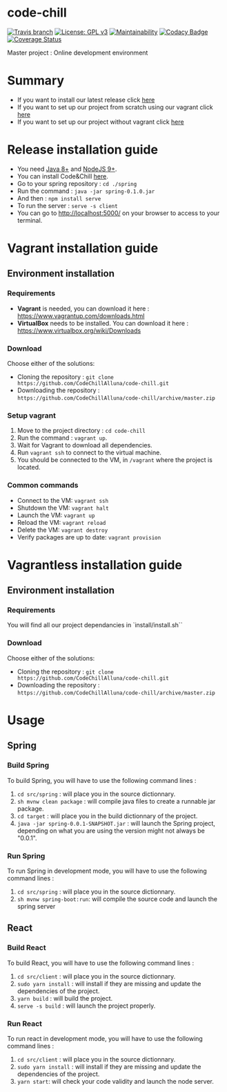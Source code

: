 # code-chill

[![Travis branch](https://img.shields.io/travis/CodeChillAlluna/code-chill/master.svg?style=flat-square)](https://travis-ci.org/CodeChillAlluna/code-chill)
[![License: GPL v3](https://img.shields.io/badge/License-GPL%20v3-blue.svg)](https://github.com/CodeChillAlluna/code-chill/blob/master/LICENSE)
[![Maintainability](https://api.codeclimate.com/v1/badges/b61e96a6f14db189b5b1/maintainability)](https://codeclimate.com/github/CodeChillAlluna/code-chill/maintainability)
[![Codacy Badge](https://api.codacy.com/project/badge/Grade/3373b12b915d4be68943182e1c2ff979)](https://www.codacy.com/app/Lulu300/code-chill?utm_source=github.com&amp;utm_medium=referral&amp;utm_content=CodeChillAlluna/code-chill&amp;utm_campaign=Badge_Grade)
[![Coverage Status](https://coveralls.io/repos/github/CodeChillAlluna/code-chill/badge.svg?branch=master)](https://coveralls.io/github/CodeChillAlluna/code-chill?branch=master)

Master project : Online development environment
# Summary
* If you want to install our latest release click [here](#release-installation-guide)
* If you want  to set up our project from scratch using our vagrant click [here](#vagrant-installation-guide)
* If you want to set up our project without vagrant click [here](#vagrantless-installation-guide) 
# Release installation guide
* You need <a href="http://www.oracle.com/technetwork/java/javase/downloads/jre8-downloads-2133155.html">Java 8+</a> and <a href="https://nodejs.org/en/">NodeJS 9+</a>.
* You can install Code&Chill <a href="https://github.com/CodeChillAlluna/code-chill/releases">here</a>.
* Go to your spring repository : `cd ./spring`
* Run the command : `java -jar spring-0.1.0.jar`
* And then : `npm install serve`
* To run the server : `serve -s client` 
* You can go to <a href="http://localhost:5000/">http://localhost:5000/</a> on your browser to access to your terminal.

# Vagrant installation guide
## Environment installation
### Requirements
* **Vagrant** is needed, you can download it here : 
https://www.vagrantup.com/downloads.html
* **VirtualBox** needs to be installed. You can download it here : https://www.virtualbox.org/wiki/Downloads
### Download
Choose either of the solutions:
- Cloning the repository : `git clone https://github.com/CodeChillAlluna/code-chill.git`
- Downloading the repository : `https://github.com/CodeChillAlluna/code-chill/archive/master.zip`

### Setup vagrant
1. Move to the project directory : `cd code-chill`
2. Run the command : `vagrant up`.
2. Wait for Vagrant to download all dependencies.
3. Run `vagrant ssh` to connect to the virtual machine.
4. You should be connected to the VM, in `/vagrant` where the project is located.
### Common commands
- Connect to the VM: `vagrant ssh`
- Shutdown the VM: `vagrant halt`
- Launch the VM: `vagrant up`
- Reload the VM: `vagrant reload`
- Delete the VM: `vagrant destroy`
- Verify packages are up to date: `vagrant provision`
# Vagrantless installation guide
## Environment installation
### Requirements
You will find all our project dependancies in `install/install.sh``
### Download
Choose either of the solutions:
- Cloning the repository : `git clone https://github.com/CodeChillAlluna/code-chill.git`
- Downloading the repository : `https://github.com/CodeChillAlluna/code-chill/archive/master.zip`

# Usage
## Spring
### Build Spring
To build Spring, you will have to use the following command lines : 

1. `cd src/spring` : will place you in the source dictionnary.
2. `sh mvnw clean package` : will compile java files to create a runnable jar package.
3. `cd target` : will place you in the build dictionnary of the project.
4. `java -jar spring-0.0.1-SNAPSHOT.jar` : will launch the Spring project, depending on what you are using the version might not always be "0.0.1".
### Run Spring
To run Spring in development mode, you will have to use the following command lines : 
1. `cd src/spring` : will place you in the source dictionnary.
2. `sh mvnw spring-boot:run`: will compile the source code and launch the spring server

##  React
### Build React
To build React, you will have to use the following command lines : 
1. `cd src/client` : will place you in the source dictionnary.
2. `sudo yarn install` : will install if they are missing and update the dependencies of the project.
3. `yarn build` : will build the project.
4. `serve -s build` : will launch the project properly.
### Run React
To run react in development mode, you will have to use the following command lines : 
1. `cd src/client` : will place you in the source dictionnary.
2. `sudo yarn install` : will install if they are missing and update the dependencies of the project.
3. `yarn start`: will check your code validity and launch the node server.
